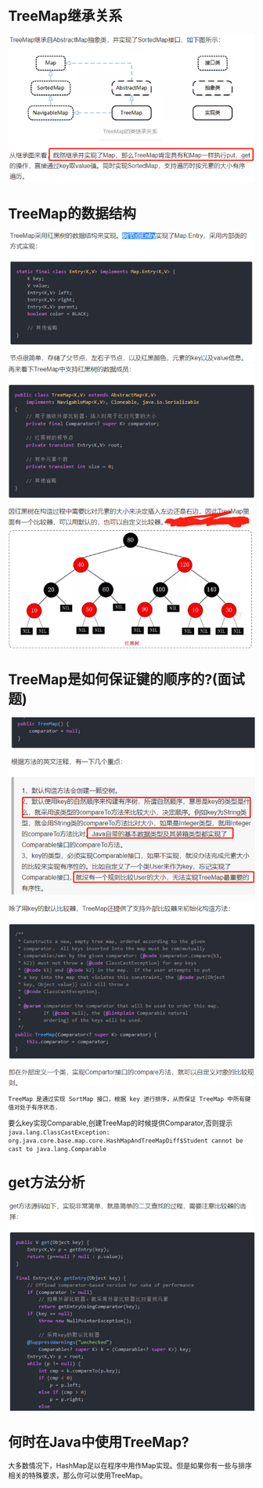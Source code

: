 # TreeMap继承关系

![](../pics/TreeMap继承关系.png)

# TreeMap的数据结构

![](../pics/树节点Entry.png)
![](../pics/TreeMap-class.png)
![](../pics/红黑树的示意图.png)

# TreeMap是如何保证键的顺序的?(面试题)

![](../pics/TreeMap-comparator.png)

![](../pics/TreeMap-comparator02.png)

    TreeMap 是通过实现 SortMap 接口，根据 key 进行排序，从而保证 TreeMap 中所有键值对处于有序状态.

要么key实现Comparable,创建TreeMap的时候提供Comparator,否则提示`java.lang.ClassCastException: org.java.core.base.map.core.HashMapAndTreeMapDiff$Student cannot be cast to java.lang.Comparable`

# get方法分析

![](../pics/get方法比较器的选择.png)

# 何时在Java中使用TreeMap?

大多数情况下，HashMap足以在程序中用作Map实现。但是如果你有一些与排序相关的特殊要求，那么你可以使用TreeMap。
